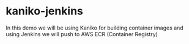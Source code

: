 # kaniko-jenkins
In this demo we will be using Kaniko for building container images and using Jenkins we will push to AWS ECR (Container Registry)
